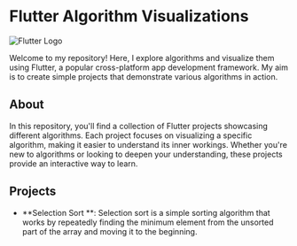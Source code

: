 # Flutter Algorithm Visualizations

![Flutter Logo](https://flutter.dev/images/flutter-logo-sharing.png)

Welcome to my repository! Here, I explore algorithms and visualize them using Flutter, a popular cross-platform app development framework. My aim is to create simple projects that demonstrate various algorithms in action.

## About

In this repository, you'll find a collection of Flutter projects showcasing different algorithms. Each project focuses on visualizing a specific algorithm, making it easier to understand its inner workings. Whether you're new to algorithms or looking to deepen your understanding, these projects provide an interactive way to learn.

## Projects

- **Selection Sort **: Selection sort is a simple sorting algorithm that works by repeatedly finding the minimum element from the unsorted part of the array and moving it to the beginning.

